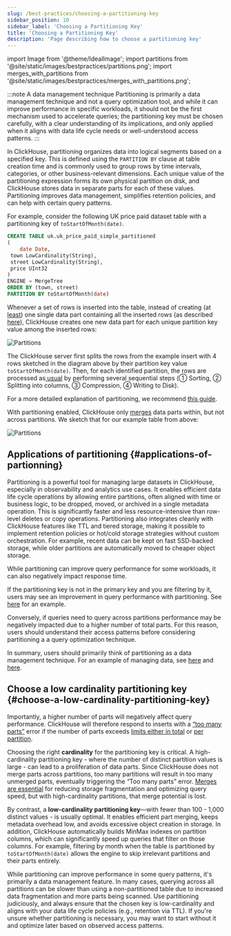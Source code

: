 ```yaml
---
slug: /best-practices/choosing-a-partitioning-key
sidebar_position: 10
sidebar_label: 'Choosing a Partitioning Key'
title: 'Choosing a Partitioning Key'
description: 'Page describing how to choose a partitioning key'
---
```


import Image from '@theme/IdealImage';
import partitions from '@site/static/images/bestpractices/partitions.png';
import merges_with_partitions from '@site/static/images/bestpractices/merges_with_partitions.png';

:::note A data management technique
Partitioning is primarily a data management technique and not a query optimization tool, and while it can improve performance in specific workloads, it should not be the first mechanism used to accelerate queries; the partitioning key must be chosen carefully, with a clear understanding of its implications, and only applied when it aligns with data life cycle needs or well-understood access patterns.
:::

In ClickHouse, partitioning organizes data into logical segments based on a specified key. This is defined using the `PARTITION BY` clause at table creation time and is commonly used to group rows by time intervals, categories, or other business-relevant dimensions. Each unique value of the partitioning expression forms its own physical partition on disk, and ClickHouse stores data in separate parts for each of these values. Partitioning improves data management, simplifies retention policies, and can help with certain query patterns.

For example, consider the following UK price paid dataset table with a partitioning key of `toStartOfMonth(date)`.

```sql
CREATE TABLE uk.uk_price_paid_simple_partitioned
(
    date Date,
 town LowCardinality(String),
 street LowCardinality(String),
 price UInt32
)
ENGINE = MergeTree
ORDER BY (town, street)
PARTITION BY toStartOfMonth(date)
```

Whenever a set of rows is inserted into the table, instead of creating (at[ least](/operations/settings/settings#max_insert_block_size)) one single data part containing all the inserted rows (as described [here](/parts)), ClickHouse creates one new data part for each unique partition key value among the inserted rows:

<Image img={partitions} size="lg" alt="Partitions" />


The ClickHouse server first splits the rows from the example insert with 4 rows sketched in the diagram above by their partition key value `toStartOfMonth(date)`. Then, for each identified partition, the rows are processed as[ usual](/parts) by performing several sequential steps (① Sorting, ② Splitting into columns, ③ Compression, ④ Writing to Disk).

For a more detailed explanation of partitioning, we recommend [this guide](/partitions).

With partitioning enabled, ClickHouse only [merges](/merges) data parts within, but not across partitions. We sketch that for our example table from above:

<Image img={merges_with_partitions} size="md" alt="Partitions" />

## Applications of partitioning {#applications-of-partionning}

Partitioning is a powerful tool for managing large datasets in ClickHouse, especially in observability and analytics use cases. It enables efficient data life cycle operations by allowing entire partitions, often aligned with time or business logic, to be dropped, moved, or archived in a single metadata operation. This is significantly faster and less resource-intensive than row-level deletes or copy operations. Partitioning also integrates cleanly with ClickHouse features like TTL and tiered storage, making it possible to implement retention policies or hot/cold storage strategies without custom orchestration. For example, recent data can be kept on fast SSD-backed storage, while older partitions are automatically moved to cheaper object storage.

While partitioning can improve query performance for some workloads, it can also negatively impact response time. 

If the partitioning key is not in the primary key and you are filtering by it, users may see an improvement in query performance with partitioning. See [here](/partitions#query-optimization) for an example.

Conversely, if queries need to query across partitions performance may be negatively impacted due to a higher number of total parts. For this reason, users should understand their access patterns before considering partitioning a a query optimization technique.

In summary, users should primarily think of partitioning as a data management technique. For an example of managing data, see [here](/observability/managing-data) and [here](/partitions#data-management).

## Choose a low cardinality partitioning key {#choose-a-low-cardinality-partitioning-key}

Importantly, a higher number of parts will negatively affect query performance. ClickHouse will therefore respond to inserts with a [“too many parts”](/knowledgebase/exception-too-many-parts) error if the number of parts exceeds [limits either in total](/operations/settings/merge-tree-settings#max_parts_in_total) or [per partition](/operations/settings/merge-tree-settings#parts_to_throw_insert).

Choosing the right **cardinality** for the partitioning key is critical. A high-cardinality partitioning key - where the number of distinct partition values is large - can lead to a proliferation of data parts. Since ClickHouse does not merge parts across partitions, too many partitions will result in too many unmerged parts, eventually triggering the “Too many parts” error. [Merges are essential](/merges) for reducing storage fragmentation and optimizing query speed, but with high-cardinality partitions, that merge potential is lost.

By contrast, a **low-cardinality partitioning key**—with fewer than 100 - 1,000 distinct values - is usually optimal. It enables efficient part merging, keeps metadata overhead low, and avoids excessive object creation in storage. In addition, ClickHouse automatically builds MinMax indexes on partition columns, which can significantly speed up queries that filter on those columns. For example, filtering by month when the table is partitioned by `toStartOfMonth(date)` allows the engine to skip irrelevant partitions and their parts entirely.

While partitioning can improve performance in some query patterns, it's primarily a data management feature. In many cases, querying across all partitions can be slower than using a non-partitioned table due to increased data fragmentation and more parts being scanned. Use partitioning judiciously, and always ensure that the chosen key is low-cardinality and aligns with your data life cycle policies (e.g., retention via TTL). If you're unsure whether partitioning is necessary, you may want to start without it and optimize later based on observed access patterns.
